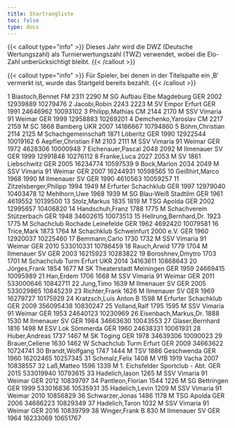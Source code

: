 ```yaml
---
title: Startrangliste
toc: false
type: docs
---
```


{{< callout type="info" >}}
Dieses Jahr wird die DWZ (Deutsche Wertungszahl) als Turnierwertungszahl (TWZ) verwendet, wobei die Elo-Zahl unberücksichtigt bleibt.
{{< /callout >}}


{{< callout type="info" >}}
Für Spieler, bei denen in der Titelspalte ein ‚B‘ vermerkt ist, wurde das Startgeld bereits bezahlt.
{{< /callout >}}


<startrangliste>
1	Biastoch,Bennet	FM	2311	2290	M	SG Aufbau Elbe Magdeburg	GER	2002	12939889	10279476
2	Jacobi,Robin		2243	2223	M	SV Empor Erfurt	GER	1991	24646962	10093102
3	Philipp,Mathias	CM	2144	2170	M	SSV Vimaria 91 Weimar	GER	1999	12958883	10269201
4	Demchenko,Yaroslav	CM	2217	2159	M	SC 1868 Bamberg	UKR	2007	14186667	10794860
5	Böhm,Christian		2114	2125	M	Schachgemeinschaft 1871 Löberitz	GER	1990	12922544	10019162
6	Aepfler,Christian	FM	2103	2111	M	SSV Vimaria 91 Weimar	GER	1972	4628306	10000948
7	Eichenauer,Pascal		2048	2092	M	Ilmenauer SV	GER	1999	12991848	10276112
8	Franke,Luca		2027	2053	M	SV 1861 Liebschwitz	GER	2005	16234774	10597539
9	Bock,Marlon		2034	2049	M	SSV Vimaria 91 Weimar	GER	2007	16244931	10598565
10	Geißhirt,Marco		1968	1990	M	Ilmenauer SV	GER	1990	4610563	10059257
11	Zitzelsberger,Philipp		1994	1949	M	Erfurter Schachklub	GER	1997	12979040	10403478
12	Mehlhorn,Uwe		1968	1939	M	SG Blau-Weiß Stadtilm	GER	1961	4619552	10139500
13	Stolz,Markus		1835	1819	M	TSG Apolda	GER	2002	12995657	10406820
14	Handschuh,Franz		1788	1775	M	Schachverein Stützerbach	GER	1948	34602615	10073513
15	Hellrung,Bernhard,Dr.		1923	1775	M	Schachclub Rochade Leinefelde	GER	1962	4692420	10079581
16	Trice,Mark		1873	1764	M	Schachklub Schweinfurt 2000 e.V.	GER	1960	12920037	10225460
17	Bemmann,Carlo		1730	1732	M	SSV Vimaria 91 Weimar	GER	2010	533010331	10786459
18	Rauch,Arwid		1779	1704	M	Ilmenauer SV	GER	2003	16215923	10283822
19	Boroshnev,Dmytro		1703	1701	M	Schachclub Turm Erfurt	UKR	2014	34163611	10868643
20	Jörges,Frank		1854	1677	M	SK Theaterstadt Meiningen	GER	1959	24669415	10095989
21	Han,Erdem		1706	1668	M	SSV Vimaria 91 Weimar	GER	2011	533000646	10842711
22	Jung,Timo			1639	M	Ilmenauer SV	GER	2005	533029865	10845239
23	Richter,Frank			1626	M	Ilmenauer SV	GER	1969	16279727	10175929
24	Kratzsch,Luis Anton	B		1598	M	Erfurter Schachklub	GER	2009	356095438	10830247
25	Volland,Ralf		1795	1595	M	SSV Vimaria 91 Weimar	GER	1953	24640123	10230969
26	Eisenbach,Markus,Dr.		1888	1530	M	Ilmenauer SV	GER	1984	34663630	10043553
27	Glaser,Bernhard		1816	1498	M	ESV Lok Sömmerda	GER	1960	24638331	10061931
28	Huber,Andreas		1737	1467	M	SK Töging	GER	1978	34639306	10090023
29	Brauer,Celiene		1630	1462	W	Schachclub Turm Erfurt	GER	2009	34663622	10724741
30	Brandt,Wolfgang		1747	1444	M	TSV 1886 Geschwenda	GER	1960	16202465	10257345
31	Schmalz,Felix			1408	M	VfB 1919 Vacha		2007		10838557
32	Laß,Matteo		1596	1339	M	1. Eichsfelder Sportclub - Abt.	GER	2015	533019940	10793615
33	Hadelich,Iason			1265	M	SSV Vimaria 91 Weimar	GER	2012		10839797
34	Pantleon,Florian		1544	1226	M	SG Bettringen	GER	1999	533016836	10535931
35	Hadelich,Levin			1209	M	SSV Vimaria 91 Weimar		2010		10856829
36	Schwarzer,Jonas		1486	1178	M	TSG Apolda	GER	2006	34686223	10829349
37	Hadelich,Taron			1032	M	SSV Vimaria 91 Weimar	GER	2016		10839799
38	Winger,Frank	B		830	M	Ilmenauer SV	GER	1964	16233069	10651767
</startrangliste>